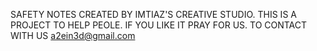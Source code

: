 SAFETY NOTES CREATED BY IMTIAZ'S CREATIVE STUDIO.
THIS IS A PROJECT TO HELP PEOLE.
IF YOU LIKE IT PRAY FOR US.
TO CONTACT WITH US a2ein3d@gmail.com
